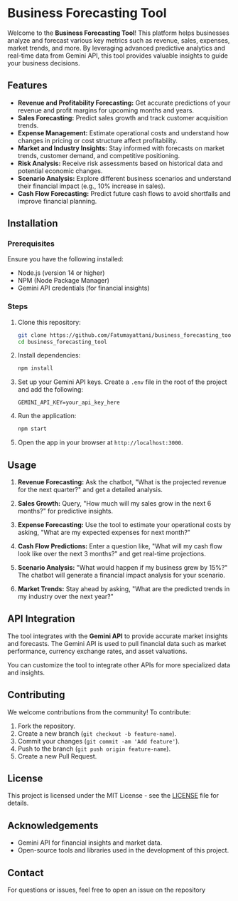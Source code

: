 # Business Forecasting Tool

Welcome to the **Business Forecasting Tool**! This platform helps businesses analyze and forecast various key metrics such as revenue, sales, expenses, market trends, and more. By leveraging advanced predictive analytics and real-time data from Gemini API, this tool provides valuable insights to guide your business decisions.

## Features

- **Revenue and Profitability Forecasting:** Get accurate predictions of your revenue and profit margins for upcoming months and years.
- **Sales Forecasting:** Predict sales growth and track customer acquisition trends.
- **Expense Management:** Estimate operational costs and understand how changes in pricing or cost structure affect profitability.
- **Market and Industry Insights:** Stay informed with forecasts on market trends, customer demand, and competitive positioning.
- **Risk Analysis:** Receive risk assessments based on historical data and potential economic changes.
- **Scenario Analysis:** Explore different business scenarios and understand their financial impact (e.g., 10% increase in sales).
- **Cash Flow Forecasting:** Predict future cash flows to avoid shortfalls and improve financial planning.

## Installation

### Prerequisites

Ensure you have the following installed:

- Node.js (version 14 or higher)
- NPM (Node Package Manager)
- Gemini API credentials (for financial insights)

### Steps

1. Clone this repository:
   ```bash
   git clone https://github.com/Fatumayattani/business_forecasting_tool.git
   cd business_forecasting_tool
   ```

2. Install dependencies:
   ```bash
   npm install
   ```

3. Set up your Gemini API keys. Create a `.env` file in the root of the project and add the following:
   ```plaintext
   GEMINI_API_KEY=your_api_key_here
   ```

4. Run the application:
   ```bash
   npm start
   ```

5. Open the app in your browser at `http://localhost:3000`.

## Usage

1. **Revenue Forecasting:** 
   Ask the chatbot, "What is the projected revenue for the next quarter?" and get a detailed analysis.
   
2. **Sales Growth:** 
   Query, "How much will my sales grow in the next 6 months?" for predictive insights.

3. **Expense Forecasting:** 
   Use the tool to estimate your operational costs by asking, "What are my expected expenses for next month?"

4. **Cash Flow Predictions:** 
   Enter a question like, "What will my cash flow look like over the next 3 months?" and get real-time projections.

5. **Scenario Analysis:** 
   "What would happen if my business grew by 15%?" The chatbot will generate a financial impact analysis for your scenario.

6. **Market Trends:** 
   Stay ahead by asking, "What are the predicted trends in my industry over the next year?"

## API Integration

The tool integrates with the **Gemini API** to provide accurate market insights and forecasts. The Gemini API is used to pull financial data such as market performance, currency exchange rates, and asset valuations. 

You can customize the tool to integrate other APIs for more specialized data and insights.

## Contributing

We welcome contributions from the community! To contribute:

1. Fork the repository.
2. Create a new branch (`git checkout -b feature-name`).
3. Commit your changes (`git commit -am 'Add feature'`).
4. Push to the branch (`git push origin feature-name`).
5. Create a new Pull Request.

## License

This project is licensed under the MIT License - see the [LICENSE](LICENSE) file for details.

## Acknowledgements

- Gemini API for financial insights and market data.
- Open-source tools and libraries used in the development of this project.

## Contact

For questions or issues, feel free to open an issue on the repository

```
